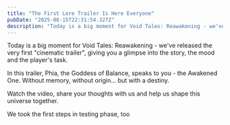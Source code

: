 ```yaml
---
title: "The First Lore Trailer Is Here Everyone"
pubDate: "2025-08-15T22:31:54.327Z"
description: "Today is a big moment for Void Tales: Reawakening - we've released the very first "cinematic trailer..."
---
```


Today is a big moment for Void Tales: Reawakening - we've released the very first "cinematic trailer", giving you a glimpse into the story, the mood and the player's task.

In this trailer, Phia, the Goddess of Balance, speaks to you - the Awakened One. Without memory, without origin... but with a destiny.

Watch the video, share your thoughts with us and help us shape this universe together.


We took the first steps in testing phase, too